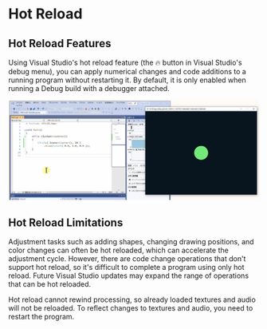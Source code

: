 # Hot Reload

## Hot Reload Features
Using Visual Studio's hot reload feature (the 🔥 button in Visual Studio's debug menu), you can apply numerical changes and code additions to a running program without restarting it. By default, it is only enabled when running a Debug build with a debugger attached.

![](https://raw.githubusercontent.com/Siv3D/siv3d.site.resource/main/v7/tools/hot-reload.gif)

## Hot Reload Limitations
Adjustment tasks such as adding shapes, changing drawing positions, and color changes can often be hot reloaded, which can accelerate the adjustment cycle. However, there are code change operations that don't support hot reload, so it's difficult to complete a program using only hot reload. Future Visual Studio updates may expand the range of operations that can be hot reloaded.

Hot reload cannot rewind processing, so already loaded textures and audio will not be reloaded. To reflect changes to textures and audio, you need to restart the program.